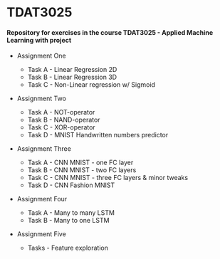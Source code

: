 # TDAT3025

#### Repository for exercises in the course TDAT3025 - Applied Machine Learning with project

- Assignment One
  - Task A - Linear Regression 2D
  - Task B - Linear Regression 3D
  - Task C - Non-Linear regression w/ Sigmoid
  
- Assignment Two
  - Task A - NOT-operator
  - Task B - NAND-operator
  - Task C - XOR-operator
  - Task D - MNIST Handwritten numbers predictor
  
- Assignment Three
  - Task A - CNN MNIST - one FC layer
  - Task B - CNN MNIST - two FC layers
  - Task C - CNN MNIST - three FC layers & minor tweaks
  - Task D - CNN Fashion MNIST
  
- Assignment Four
  - Task A - Many to many LSTM
  - Task B - Many to one LSTM
  
- Assignment Five
  - Tasks - Feature exploration
